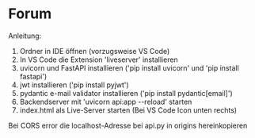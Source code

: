 # Forum

Anleitung:
1. Ordner in IDE öffnen (vorzugsweise VS Code)
2. In VS Code die Extension 'liveserver' installieren
3. uvicorn und FastAPI installieren ('pip install uvicorn' und 'pip install fastapi')
4. jwt installieren ('pip install pyjwt')
5. pydantic e-mail validator installieren ('pip install pydantic[email]')
6. Backendserver mit 'uvicorn api:app --reload' starten
7. index.html als Live-Server starten (Bei VS Code Icon unten rechts)

Bei CORS error die localhost-Adresse bei api.py in origins hereinkopieren
